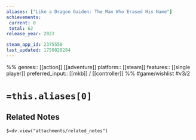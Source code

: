 ```yaml
---
aliases: ["Like a Dragon Gaiden: The Man Who Erased His Name"]
achievements:
 current: 0
 total: 62
release_year: 2023

steam_app_id: 2375550
last_updated: 1750028284
---
```

%%
genres:: [[action]] [[adventure]]
platform:: [[steam]]
features:: [[single player]]
preferred_input:: [[mkb]] / [[controller]]
%%
#game/wishlist
#v3/2

# `=this.aliases[0]`
## Related Notes
`$=dv.view("attachments/related_notes")`